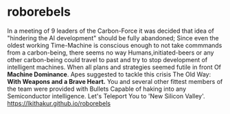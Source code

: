 # roborebels
In a meeting of 9 leaders of the Carbon-Force it was decided that idea of "hindering the AI development" should be fully abandoned;
Since even the oldest working Time-Machine is conscious enough to not take commmands from a carbon-being,
there seems no way Humans,initiated-beers or any other carbon-being could travel to past and try to stop development of intelligent machines.
When all plans and strategies seemed futile in front Of **Machine Dominance**.
Apes suggested to tackle this crisis  The Old Way: **With Weapons and a Brave Heart.**
You and several other fittest members of the team were provided with Bullets Capable of haking into any Semiconductor intelligence.
Let's Teleport You to 'New Silicon Valley'.
https://lkithakur.github.io/roborebels
